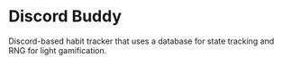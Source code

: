 # Discord Buddy

Discord-based habit tracker that uses a database for state tracking and RNG for light gamification.